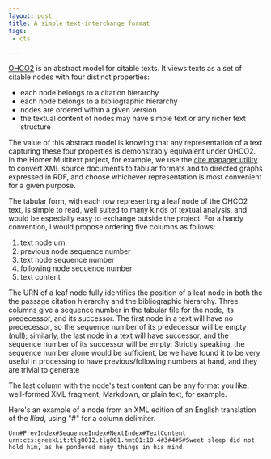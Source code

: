 ```yaml
---
layout: post
title: A simple text-interchange format
tags:
 - cts

---
```



[OHCO2](http://cite-architecture.github.io/ohco2/) is an abstract model for citable texts.  It views texts as a set of citable nodes with four distinct properties:

- each node belongs to a citation hierarchy
- each node belongs to a bibliographic hierarchy
- nodes are ordered within a given version
- the textual content of nodes may have simple text or any richer text structure

The value of this abstract model is knowing that any representation of a text  capturing these four properties is demonstrably equivalent under OHCO2.  In the Homer Multitext project, for example, we use the [cite manager utility](http://cite-architecture.github.io/citemgr/) to convert XML source documents to tabular formats and to directed graphs expressed in RDF, and choose whichever representation is most convenient for a given purpose.

The tabular form, with each row representing a leaf node of the OHCO2 text, is simple to read, well suited to many kinds of textual analysis, and would be especially easy to exchange outside the project.  For a handy convention, I would propose ordering five columns as follows:

1. text node urn
2. previous node sequence number
2. text node sequence number
4. following node sequence number
5. text content


The URN of a leaf node fully identifies the position of a leaf node in both the  the passage citation hierarchy and the bibliographic hierarchy.  Three columns give a sequence number in the tabular file for the node, its predecessor, and its successor. The first node in a text will have no predecessor, so the sequence number of its predecessor will be empty (null); similarly, the last node in a text will have successor, and the sequence number of its successor will be empty.  Strictly speaking, the sequence number alone would be sufficient, be we have found it to be very useful in processing to have previous/following numbers at hand, and they are trivial to generate


The last column with the node's text content can be any format you like: well-formed XML fragment, Markdown, or plain text, for example.

Here's an example of a node from an XML edition of an English translation of the *Iliad*, using "#" for a column delimiter.


    Urn#PrevIndex#SequenceIndex#NextIndex#TextContent
    urn:cts:greekLit:tlg0012.tlg001.hmt01:10.4#3#4#5#Sweet sleep did not hold him, as he pondered many things in his mind.
